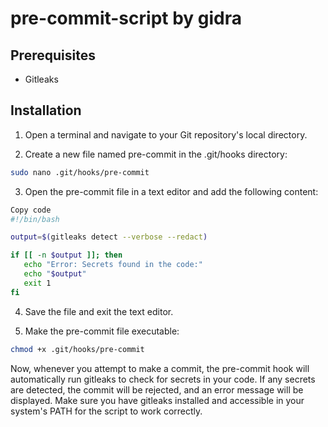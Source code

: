 # pre-commit-script by gidra
## Prerequisites
  - Gitleaks
## Installation 
 1. Open a terminal and navigate to your Git repository's local directory.

 2. Create a new file named pre-commit in the .git/hooks directory:
 ```bash
 sudo nano .git/hooks/pre-commit
 ```
 3. Open the pre-commit file in a text editor and add the following content:

 ```bash
Copy code
#!/bin/bash

output=$(gitleaks detect --verbose --redact)

if [[ -n $output ]]; then
    echo "Error: Secrets found in the code:"
    echo "$output"
    exit 1
fi
```
 4. Save the file and exit the text editor.

 5. Make the pre-commit file executable:

```bash
chmod +x .git/hooks/pre-commit
```
Now, whenever you attempt to make a commit, the pre-commit hook will automatically run gitleaks to check for secrets in your code. If any secrets are detected, the commit will be rejected, and an error message will be displayed.
Make sure you have gitleaks installed and accessible in your system's PATH for the script to work correctly.

